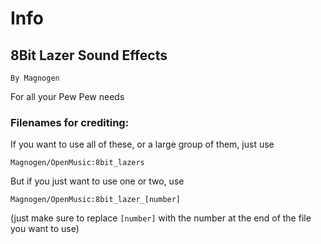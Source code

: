 # Info
## 8Bit Lazer Sound Effects
`By Magnogen`

For all your Pew Pew needs

### Filenames for crediting:
If you want to use all of these, or a large group of them, just use
```
Magnogen/OpenMusic:8bit_lazers
```
But if you just want to use one or two, use
```
Magnogen/OpenMusic:8bit_lazer_[number]
```
(just make sure to replace ` [number] ` with the number at the end of the file you want to use)
